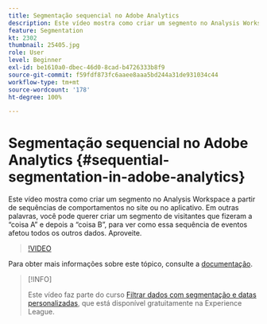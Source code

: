 ```yaml
---
title: Segmentação sequencial no Adobe Analytics
description: Este vídeo mostra como criar um segmento no Analysis Workspace a partir de sequências de comportamentos no site ou no aplicativo. Em outras palavras, você pode querer criar um segmento de visitantes que fizeram a coisa A e depois a coisa B, para ver como essa sequência de eventos afetou todos os outros dados. Aproveite.
feature: Segmentation
kt: 2302
thumbnail: 25405.jpg
role: User
level: Beginner
exl-id: be1610a0-dbec-46d0-8cad-b4726333b8f9
source-git-commit: f59fdf873fc6aaee8aaa5bd244a31de931034c44
workflow-type: tm+mt
source-wordcount: '178'
ht-degree: 100%

---
```


# Segmentação sequencial no Adobe Analytics {#sequential-segmentation-in-adobe-analytics}

Este vídeo mostra como criar um segmento no Analysis Workspace a partir de sequências de comportamentos no site ou no aplicativo. Em outras palavras, você pode querer criar um segmento de visitantes que fizeram a “coisa A” e depois a “coisa B”, para ver como essa sequência de eventos afetou todos os outros dados. Aproveite.

>[!VIDEO](https://video.tv.adobe.com/v/25405/?quality=12)

Para obter mais informações sobre este tópico, consulte a [documentação](https://experienceleague.adobe.com/docs/analytics/components/segmentation/segmentation-workflow/seg-sequential-build.html?lang=pt-BR).

>[!INFO]
>
> Este vídeo faz parte do curso [Filtrar dados com segmentação e datas personalizadas](https://experienceleague.adobe.com/?recommended=Analytics-U-1-2021.1.filterdata&amp;lang=pt-BR), que está disponível gratuitamente na Experience League.
